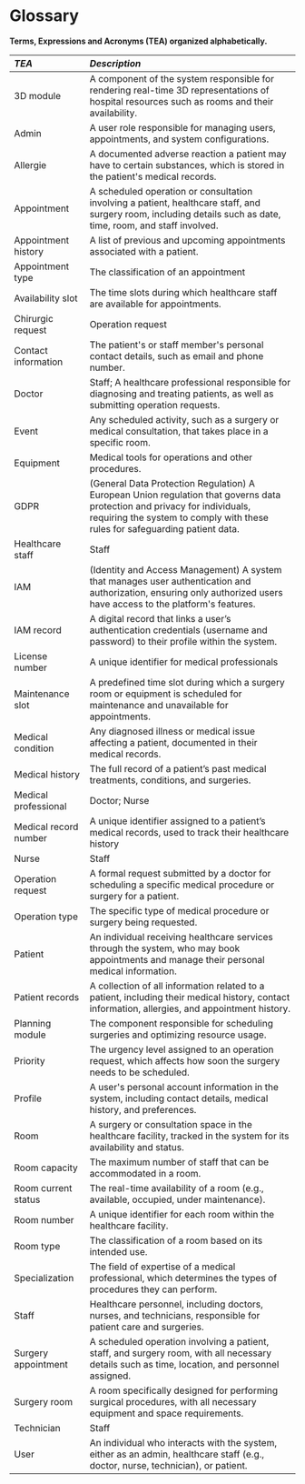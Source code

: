 # Glossary

**Terms, Expressions and Acronyms (TEA) organized alphabetically.**

| **_TEA_**                 | **_Description_**                                                                                                                                                                                         |                                       
|:--------------------------|:----------------------------------------------------------------------------------------------------------------------------------------------------------------------------------------------------------|
| 3D module                 | A component of the system responsible for rendering real-time 3D representations of hospital resources such as rooms and their availability.                                                              |
| Admin                     | A user role responsible for managing users, appointments, and system configurations.                                                                                                                      |
| Allergie                  | A documented adverse reaction a patient may have to certain substances, which is stored in the patient's medical records.                                                                                 |
| Appointment               | A scheduled operation or consultation involving a patient, healthcare staff, and surgery room, including details such as date, time, room, and staff involved.                                            |
| Appointment history       | A list of previous and upcoming appointments associated with a patient.                                                                                                                                   |
| Appointment type          | The classification of an appointment                                                                                                                                                                      |
| Availability slot         | The time slots during which healthcare staff are available for appointments.                                                                                                                              |
| Chirurgic request         | Operation request                                                                                                                                                                                         |
| Contact information       | The patient's or staff member's personal contact details, such as email and phone number.                                                                                                                 |
| Doctor                    | Staff; A healthcare professional responsible for diagnosing and treating patients, as well as submitting operation requests.                                                                              |
| Event                     | Any scheduled activity, such as a surgery or medical consultation, that takes place in a specific room.                                                                                                   |
| Equipment                 | Medical tools for operations and other procedures.                                                                                                                                                        |
| GDPR                      | (General Data Protection Regulation) A European Union regulation that governs data protection and privacy for individuals, requiring the system to comply with these rules for safeguarding patient data. |
| Healthcare staff          | Staff                                                                                                                                                                                                     |
| IAM                       | (Identity and Access Management) A system that manages user authentication and authorization, ensuring only authorized users have access to the platform's features.                                      |
| IAM record                | A digital record that links a user’s authentication credentials (username and password) to their profile within the system.                                                                               |
| License number            | A unique identifier for medical professionals                                                                                                                                                             |    
| Maintenance slot          | A predefined time slot during which a surgery room or equipment is scheduled for maintenance and unavailable for appointments.                                                                            |
| Medical condition         | Any diagnosed illness or medical issue affecting a patient, documented in their medical records.                                                                                                          |
| Medical history           | The full record of a patient’s past medical treatments, conditions, and surgeries.                                                                                                                        |   
| Medical professional      | Doctor; Nurse                                                                                                                                                                                             |
| Medical record number     | A unique identifier assigned to a patient’s medical records, used to track their healthcare history                                                                                                       |
| Nurse                     | Staff                                                                                                                                                                                                     |
| Operation request         | A formal request submitted by a doctor for scheduling a specific medical procedure or surgery for a patient.                                                                                              |
| Operation type            | The specific type of medical procedure or surgery being requested.                                                                                                                                        |
| Patient                   | An individual receiving healthcare services through the system, who may book appointments and manage their personal medical information.                                                                  |
| Patient records           | A collection of all information related to a patient, including their medical history, contact information, allergies, and appointment history.                                                           |
| Planning module           | The component responsible for scheduling surgeries and optimizing resource usage.                                                                                                                         |
| Priority                  | The urgency level assigned to an operation request, which affects how soon the surgery needs to be scheduled.                                                                                             |
| Profile                   | A user's personal account information in the system, including contact details, medical history, and preferences.                                                                                         |
| Room                      | A surgery or consultation space in the healthcare facility, tracked in the system for its availability and status.                                                                                        |
| Room capacity             | The maximum number of staff that can be accommodated in a room.                                                                                                                                           |
| Room current status       | The real-time availability of a room (e.g., available, occupied, under maintenance).                                                                                                                      |
| Room number               | A unique identifier for each room within the healthcare facility.                                                                                                                                         |
| Room type                 | The classification of a room based on its intended use.                                                                                                                                                   |
| Specialization            | The field of expertise of a medical professional, which determines the types of procedures they can perform.                                                                                              |
| Staff                     | Healthcare personnel, including doctors, nurses, and technicians, responsible for patient care and surgeries.                                                                                             |
| Surgery appointment       | A scheduled operation involving a patient, staff, and surgery room, with all necessary details such as time, location, and personnel assigned.                                                            |
| Surgery room              | A room specifically designed for performing surgical procedures, with all necessary equipment and space requirements.                                                                                     |
| Technician                | Staff                                                                                                                                                                                                     |
| User                      | An individual who interacts with the system, either as an admin, healthcare staff (e.g., doctor, nurse, technician), or patient.                                                                          |

